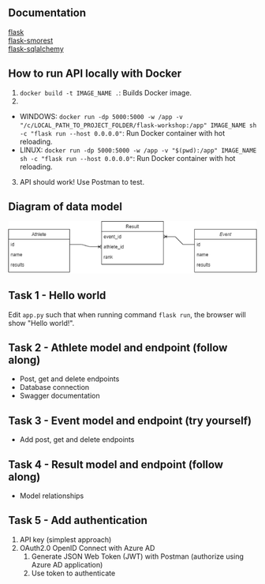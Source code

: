## Documentation
[flask](https://flask.palletsprojects.com/en/2.3.x/) </br>
[flask-smorest](https://flask-smorest.readthedocs.io/en/latest/) </br>
[flask-sqlalchemy](https://flask-sqlalchemy.palletsprojects.com/en/3.0.x/)

## How to run API locally with Docker
1.  `docker build -t IMAGE_NAME .`: Builds Docker image.
2. 
- WINDOWS: `docker run -dp 5000:5000 -w /app -v "/c/LOCAL_PATH_TO_PROJECT_FOLDER/flask-workshop:/app" IMAGE_NAME sh -c "flask run --host 0.0.0.0"`: Run Docker container with hot reloading.
- LINUX: `docker run -dp 5000:5000 -w /app -v "$(pwd):/app" IMAGE_NAME sh -c "flask run --host 0.0.0.0"`: Run Docker container with hot reloading.
3. API should work! Use Postman to test.

## Diagram of data model

![diagram](diagram.png)

## Task 1 - Hello world
Edit `app.py` such that when running command `flask run`, the browser will show "Hello world!".

## Task 2 - Athlete model and endpoint (follow along)
* Post, get and delete endpoints
* Database connection
* Swagger documentation

## Task 3 - Event model and endpoint (try yourself)
* Add post, get and delete endpoints

## Task 4 - Result model and endpoint (follow along)
* Model relationships
  
## Task 5 - Add authentication
1. API key (simplest approach)
2. OAuth2.0 OpenID Connect with Azure AD
   1. Generate JSON Web Token (JWT) with Postman (authorize using Azure AD application)
   2. Use token to authenticate